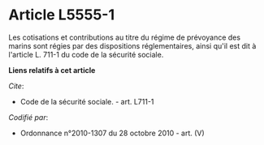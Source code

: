 # Article L5555-1

Les cotisations et contributions au titre du régime de prévoyance des marins sont régies par des dispositions réglementaires,
ainsi qu'il est dit à l'article L. 711-1 du code de la sécurité sociale.

**Liens relatifs à cet article**

_Cite_:

  - Code de la sécurité sociale. - art. L711-1

_Codifié par_:

  - Ordonnance n°2010-1307 du 28 octobre 2010 - art. (V)
